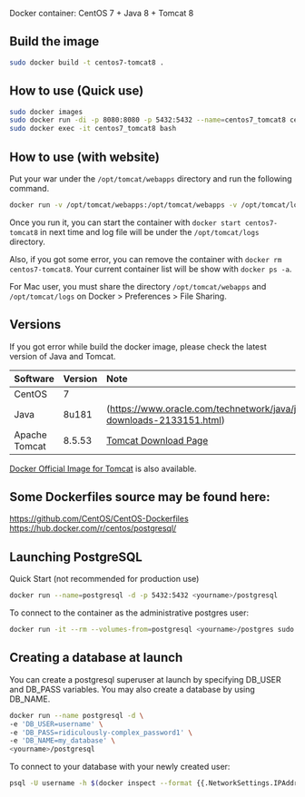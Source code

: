 Docker container: CentOS 7 + Java 8 + Tomcat 8

## Build the image

```sh
sudo docker build -t centos7-tomcat8 .
```

## How to use (Quick use)

```sh
sudo docker images
sudo docker run -di -p 8080:8080 -p 5432:5432 --name=centos7_tomcat8 centos7-tomcat8
sudo docker exec -it centos7_tomcat8 bash
```


## How to use (with website)
Put your war under the `/opt/tomcat/webapps` directory and run the following command.
```sh
docker run -v /opt/tomcat/webapps:/opt/tomcat/webapps -v /opt/tomcat/logs:/opt/tomcat/logs -p 8080:8080 -p 5432:5432 -i -t --name centos7_tomcat8 centos7-tomcat8
```

Once you run it, you can start the container with `docker start centos7-tomcat8` in next time and log file will be under the `/opt/tomcat/logs` directory.

Also, if you got some error, you can remove the container with `docker rm centos7-tomcat8`. Your current container list will be show with `docker ps -a`.

For Mac user, you must share the directory `/opt/tomcat/webapps` and `/opt/tomcat/logs` on Docker > Preferences > File Sharing.

## Versions
If you got error while build the docker image, please check the latest version of Java and Tomcat.

|Software|Version|Note|
|:-----------|:------------|:------------|
|CentOS|7||
|Java|8u181|(https://www.oracle.com/technetwork/java/javase/downloads/jdk8-downloads-2133151.html)|
|Apache Tomcat|8.5.53|[Tomcat Download Page](http://apache.mirror.gtcomm.net/tomcat/tomcat-8/)|

[Docker Official Image for Tomcat](https://github.com/docker-library/tomcat) is also available.


## Some Dockerfiles source may be found here:

https://github.com/CentOS/CentOS-Dockerfiles
https://hub.docker.com/r/centos/postgresql/


## Launching PostgreSQL
Quick Start (not recommended for production use)
```sh
docker run --name=postgresql -d -p 5432:5432 <yourname>/postgresql
```

To connect to the container as the administrative postgres user:

```sh
docker run -it --rm --volumes-from=postgresql <yourname>/postgres sudo -u postgres -H psql
```

## Creating a database at launch
You can create a postgresql superuser at launch by specifying DB_USER and
DB_PASS variables. You may also create a database by using DB_NAME.

```sh
docker run --name postgresql -d \
-e 'DB_USER=username' \
-e 'DB_PASS=ridiculously-complex_password1' \
-e 'DB_NAME=my_database' \
<yourname>/postgresql
```

To connect to your database with your newly created user:

```sh
psql -U username -h $(docker inspect --format {{.NetworkSettings.IPAddress}} postgresql)
```